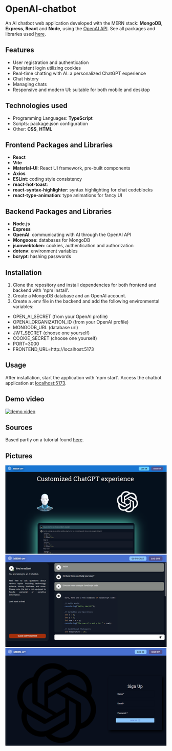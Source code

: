 # OpenAI-chatbot

An AI chatbot web application developed with the MERN stack: **MongoDB**, **Express**, **React** and **Node**, using the [OpenAI API](https://openai.com/blog/openai-api). See all packages and libraries used [here](#Frontend-Packages-and-Libraries).

## Features

- User registration and authentication
- Persistent login utilizing cookies
- Real-time chatting with AI: a personalized ChatGPT experience
- Chat history
- Managing chats
- Responsive and modern UI: suitable for both mobile and desktop

## Technologies used

- Programming Languages: **TypeScript**
- Scripts: package.json configuration 
- Other: **CSS**, **HTML**

## Frontend Packages and Libraries

- **React**
- **Vite**
- **Material-UI**: React UI framework, pre-built components
- **Axios**
- **ESLint**: coding style consistency
- **react-hot-toast**: 
- **react-syntax-highlighter**: syntax highlighting for chat codeblocks
- **react-type-animation**: type animations for fancy UI

## Backend Packages and Libraries
- **Node.js**
- **Express**
- **OpenAI**: communicating with AI through the OpenAI API
- **Mongoose**: databases for MongoDB
- **jsonwebtoken**: cookies, authentication and authorization
- **dotenv**: environment variables
- **bcrypt**: hashing passwords

## Installation

1. Clone the repository and install dependencies for both frontend and backend with 'npm install'.
2. Create a MongoDB database and an OpenAI account. 
3. Create a .env file in the backend and add the following environmental variables:
  - OPEN_AI_SECRET (from your OpenAI profile)
  - OPENAI_ORGANIZATION_ID (from your OpenAI profile)
  - MONGODB_URL (database url)
  - JWT_SECRET (choose one yourself)
  - COOKIE_SECRET (choose one yourself)
  - PORT=3000
  - FRONTEND_URL=http://localhost:5173

## Usage

After installation, start the application with 'npm start'.
Access the chatbot application at [localhost:5173](http://localhost:5173).

## Demo video
[![demo video](https://img.youtube.com/vi/oxvraVbuVjw/0.jpg)](https://www.youtube.com/watch?v=oxvraVbuVjw)

## Sources

Based partly on a tutorial found [here](https://www.youtube.com/watch?v=wrHTcjSZQ1Y).

## Pictures

![demo pic0](https://github.com/Artt2/OpenAI-chatbot/blob/main/frontend/public/demopic0.png)
![demo pic1](https://github.com/Artt2/OpenAI-chatbot/blob/main/frontend/public/demopic1.png)
![demo pic2](https://github.com/Artt2/OpenAI-chatbot/blob/main/frontend/public/demopic2.png)
